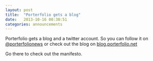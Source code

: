 ```yaml
---
layout: post
title:  "Porterfolio gets a blog"
date:   2013-10-16 00:30:51
categories: announcements
---
```


Porterfolio gets a blog and a twitter account. So you can follow it on <a href="http://www.twitter.com/porterfolionews">@porterfolionews</a> or check out the blog on <a href="http://blog.porterfolio.net/">blog.porterfolio.net</a>

Go there to check out the manifesto.